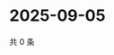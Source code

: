 # 2025-09-05

共 0 条

<!-- BEGIN ZHIHUVIDEO -->
<!-- 最后更新时间 Fri Sep 05 2025 15:10:59 GMT+0800 (China Standard Time) -->

<!-- END ZHIHUVIDEO -->
